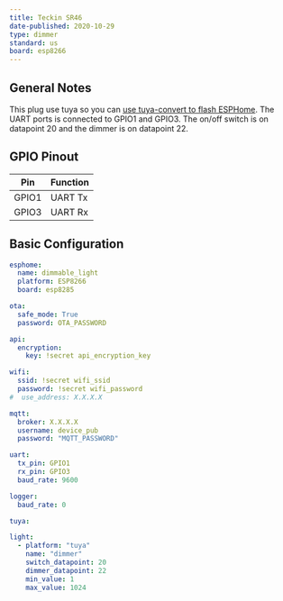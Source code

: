 ```yaml
---
title: Teckin SR46
date-published: 2020-10-29
type: dimmer
standard: us
board: esp8266
---
```


## General Notes

This plug use tuya so you can [use tuya-convert to flash ESPHome](/guides/tuya-convert/).
The UART ports is connected to GPIO1 and GPIO3.
The on/off switch is on datapoint 20 and the dimmer is on datapoint 22.

## GPIO Pinout

| Pin   | Function |
| ----- | -------- |
| GPIO1 | UART Tx  |
| GPIO3 | UART Rx  |

## Basic Configuration

```yaml
esphome:
  name: dimmable_light
  platform: ESP8266
  board: esp8285

ota:
  safe_mode: True
  password: OTA_PASSWORD

api:
  encryption:
    key: !secret api_encryption_key

wifi:
  ssid: !secret wifi_ssid
  password: !secret wifi_password
#  use_address: X.X.X.X

mqtt:
  broker: X.X.X.X
  username: device_pub
  password: "MQTT_PASSWORD"

uart:
  tx_pin: GPIO1
  rx_pin: GPIO3
  baud_rate: 9600

logger:
  baud_rate: 0

tuya:

light:
  - platform: "tuya"
    name: "dimmer"
    switch_datapoint: 20
    dimmer_datapoint: 22
    min_value: 1
    max_value: 1024
```
